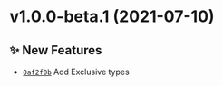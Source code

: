 # v1.0.0-beta.1 (2021-07-10)

## ✨ New Features
- [`0af2f0b`](https://github.com/TomokiMiyauci/utilitypes/commit/0af2f0b)   Add Exclusive types
